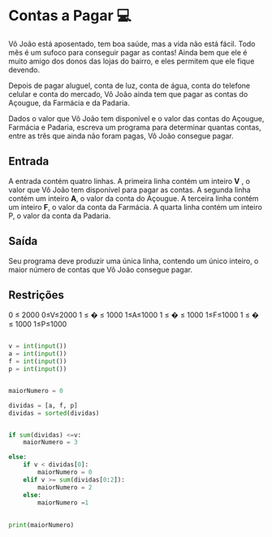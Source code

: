 # Contas a Pagar :computer:

Vô João está aposentado, tem boa saúde, mas a vida não está fácil. Todo mês é um sufoco para conseguir pagar as contas! Ainda bem que ele é muito amigo dos donos das lojas do bairro, e eles permitem que ele fique devendo.

Depois de pagar aluguel, conta de luz, conta de água, conta do telefone celular e conta do mercado, Vô João ainda tem que pagar as contas do Açougue, da Farmácia e da Padaria.

Dados o valor que Vô João tem disponível e o valor das contas do Açougue, Farmácia e Padaria, escreva um programa para determinar quantas contas, entre as três que ainda não foram pagas, Vô João consegue pagar.

## **Entrada**
A entrada contém quatro linhas. A primeira linha contém um inteiro **V** , o valor que Vô João tem disponível para pagar as contas. A segunda linha contém um inteiro **A**, o valor da conta do Açougue.
A terceira linha contém um inteiro **F**, o valor da conta da Farmácia. A quarta linha contém um inteiro P, o valor da conta da Padaria.


## Saída

Seu programa deve produzir uma única linha, contendo um único inteiro, o maior número de contas que Vô João consegue pagar.

## Restrições
0 ≤ 2000
0≤V≤2000
1
≤
�
≤
1000
1≤A≤1000
1
≤
�
≤
1000
1≤F≤1000
1
≤
�
≤
1000
1≤P≤1000

~~~python

v = int(input())
a = int(input())
f = int(input())
p = int(input())


maiorNumero = 0 

dividas = [a, f, p]
dividas = sorted(dividas)


if sum(dividas) <=v:
    maiorNumero = 3

else:
    if v < dividas[0]:
        maiorNumero = 0 
    elif v >= sum(dividas[0:2]):
        maiorNumero = 2
    else:
        maiorNumero =1
        
    
print(maiorNumero)

~~~

